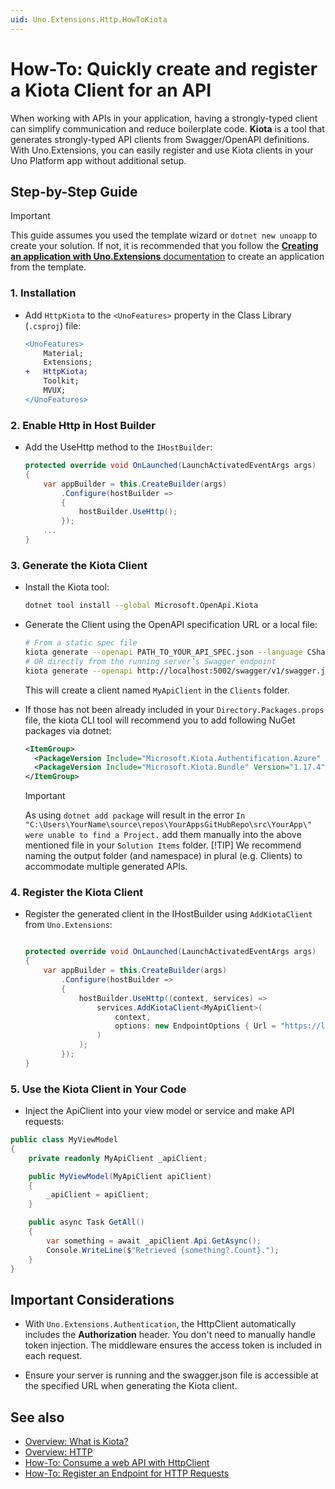 ```yaml
---
uid: Uno.Extensions.Http.HowToKiota
---
```

# How-To: Quickly create and register a Kiota Client for an API

When working with APIs in your application, having a strongly-typed client can simplify communication and reduce boilerplate code. **Kiota** is a tool that generates strongly-typed API clients from Swagger/OpenAPI definitions. With Uno.Extensions, you can easily register and use Kiota clients in your Uno Platform app without additional setup.

## Step-by-Step Guide

> [!IMPORTANT]
> This guide assumes you used the template wizard or `dotnet new unoapp` to create your solution. If not, it is recommended that you follow the [**Creating an application with Uno.Extensions** documentation](xref:Uno.Extensions.HowToGettingStarted) to create an application from the template.

### 1. Installation

* Add `HttpKiota` to the `<UnoFeatures>` property in the Class Library (`.csproj`) file:

    ```diff
    <UnoFeatures>
        Material;
        Extensions;
    +   HttpKiota;
        Toolkit;
        MVUX;
    </UnoFeatures>
    ```

### 2. Enable Http in Host Builder

* Add the UseHttp method to the `IHostBuilder`:

    ```csharp
    protected override void OnLaunched(LaunchActivatedEventArgs args)
    {
        var appBuilder = this.CreateBuilder(args)
            .Configure(hostBuilder =>
            {
                hostBuilder.UseHttp();
            });
        ...
    }
    ```

### 3. Generate the Kiota Client

* Install the Kiota tool:

    ```bash
    dotnet tool install --global Microsoft.OpenApi.Kiota
    ```

* Generate the Client using the OpenAPI specification URL or a local file:

    ```bash
    # From a static spec file
    kiota generate --openapi PATH_TO_YOUR_API_SPEC.json --language CSharp --class-name MyApiClient --namespace-name MyApp.Client.MyApi --output ./MyApp/Content/Client/MyApi
    # OR directly from the running server’s Swagger endpoint
    kiota generate --openapi http://localhost:5002/swagger/v1/swagger.json --language CSharp --class-name MyApiClient --namespace-name MyApp.Client.MyApi --output ./MyApp/Content/Client/MyApi
    ```

    This will create a client named `MyApiClient` in the `Clients` folder.

* If those has not been already included in your `Directory.Packages.props` file, the kiota CLI tool will recommend you to add following NuGet packages via dotnet:

  ```xml
  <ItemGroup>
    <PackageVersion Include="Microsoft.Kiota.Authentification.Azure" Version="1.17.4"/>
    <PackageVersion Include="Microsoft.Kiota.Bundle" Version="1.17.4"/>
  </ItemGroup>
  ```

  > [!IMPORTANT]
  > As using `dotnet add package` will result in the error `In "C:\Users\YourName\source\repos\YourAppsGitHubRepo\src\YourApp\" were unable to find a Project.` add them manually into the above mentioned file in your `Solution Items` folder.
  > [!TIP]
  > We recommend naming the output folder (and namespace) in plural (e.g. Clients) to accommodate multiple generated APIs.

### 4. Register the Kiota Client

* Register the generated client in the IHostBuilder using `AddKiotaClient` from `Uno.Extensions`:

    ```csharp

    protected override void OnLaunched(LaunchActivatedEventArgs args)
    {
        var appBuilder = this.CreateBuilder(args)
            .Configure(hostBuilder =>
            {
                hostBuilder.UseHttp((context, services) =>
                    services.AddKiotaClient<MyApiClient>(
                        context,
                        options: new EndpointOptions { Url = "https://localhost:5002" }
                    )
                );
            });
    }
    ```

### 5. Use the Kiota Client in Your Code

* Inject the ApiClient into your view model or service and make API requests:

```csharp
public class MyViewModel
{
    private readonly MyApiClient _apiClient;

    public MyViewModel(MyApiClient apiClient)
    {
        _apiClient = apiClient;
    }

    public async Task GetAll()
    {
        var something = await _apiClient.Api.GetAsync();
        Console.WriteLine($"Retrieved {something?.Count}.");
    }
}

```

## Important Considerations

* With `Uno.Extensions.Authentication`, the HttpClient automatically includes the **Authorization** header. You don't need to manually handle token injection. The middleware ensures the access token is included in each request.

* Ensure your server is running and the swagger.json file is accessible at the specified URL when generating the Kiota client.

## See also

* [Overview: What is Kiota?](https://learn.microsoft.com/en-us/openapi/kiota/)
* [Overview: HTTP](xref:Uno.Extensions.Http.Overview)
* [How-To: Consume a web API with HttpClient](xref:Uno.Development.ConsumeWebApi)
* [How-To: Register an Endpoint for HTTP Requests](xref:Uno.Extensions.Http.HowToHttp)
